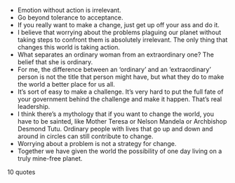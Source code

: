  - Emotion without action is irrelevant.
 - Go beyond tolerance to acceptance.
 - If you really want to make a change, just get up off your ass and do it.
 - I believe that worrying about the problems plaguing our planet without taking steps to confront them is absolutely irrelevant. The only thing that changes this world is taking action.
 - What separates an ordinary woman from an extraordinary one? The belief that she is ordinary.
 - For me, the difference between an ‘ordinary’ and an ‘extraordinary’ person is not the title that person might have, but what they do to make the world a better place for us all.
 - It’s sort of easy to make a challenge. It’s very hard to put the full fate of your government behind the challenge and make it happen. That’s real leadership.
 - I think there’s a mythology that if you want to change the world, you have to be sainted, like Mother Teresa or Nelson Mandela or Archbishop Desmond Tutu. Ordinary people with lives that go up and down and around in circles can still contribute to change.
 - Worrying about a problem is not a strategy for change.
 - Together we have given the world the possibility of one day living on a truly mine-free planet.

10 quotes